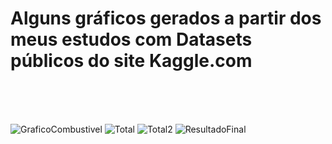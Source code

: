 
  <h1>Alguns gráficos gerados a partir dos meus estudos com Datasets públicos do site Kaggle.com</h1>
  

<br>
<br>
<br>

![GraficoCombustivel](https://github.com/Joao2-4/ProjectsJupyter/assets/143021352/10c65149-cc45-4307-af5a-bff7f5d33507)
![Total](https://github.com/Joao2-4/ProjectsJupyter/assets/143021352/a51b87e7-028f-4c32-aac3-7741980b3da6)
![Total2](https://github.com/Joao2-4/ProjectsJupyter/assets/143021352/b415bf9e-773f-4092-8c17-0e81ee65e871)
![ResultadoFinal](https://github.com/Joao2-4/ProjectsJupyter/assets/143021352/4f8c5e96-0e57-4727-ae91-6cc786de4c79)
